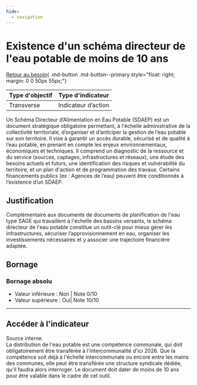 ```yaml
---
hide:
  - navigation
---
```


# Existence d'un schéma directeur de l'eau potable de moins de 10 ans 

[Retour au besoin](https://konsilion.github.io/diag360/pages/besoins/bv1){ .md-button .md-button--primary style="float: right; margin: 0 0 50px 55px;"}

|Type d'objectif|Type d'indicateur|
|--|--|
|Transverse|Indicateur d’action|

Un  Schéma  Directeur  d’Alimentation  en  Eau  Potable  (SDAEP)  est  un  document stratégique  obligatoire permettant,  à  l'échelle  administrative  de  la  collectivité territoriale,  d’organiser  et  d’anticiper  la  gestion  de  l’eau  potable sur son territoire. Il vise à garantir un accès durable, sécurisé et de qualité à l’eau potable, en prenant en compte les enjeux environnementaux, économiques et techniques. Il  comprend  un  diagnostic  de  la  ressource  et  du  service  (sources,  captages, infrastructures et réseaux), une étude des besoins actuels et futurs, une identification des risques et vulnérabilité du territoire, et un plan d'action et de programmation des travaux. 
Certains  financements  publics  (ex  :  Agences  de  l’eau)  peuvent  être  conditionnés  à l’existence d’un SDAEP. 

## Justification

Complémentaire  aux  documents  de  documents  de  planification  de  l'eau  type  SAGE qui  travaillent  à  l'échelle  des  bassins  versants,  le  schéma  directeur  de  l'eau  potable constitue  un  outil-clé  pour  mieux  gérer  les  infrastructures,  sécuriser l’approvisionnement  en  eau,  organiser  les  investissements  nécessaires  et  y  associer une trajectoire financière adaptée. 

## Bornage


### Bornage absolu

* Valeur inférieure : Non | Note 0/10
* Valeur supérieure : Oui| Note 10/10

---

## Accéder à l'indicateur

Source interne.  
La  distribution  de  l'eau  potable  est  une  compétence  communale,  qui  doit obligatoirement  être  transférée  à  l'intercommunalité  d'ici 2026. Que la compétence soit  déjà  à  l'échelle  intercommunale  ou  encore  entre  les  mains  des communes, elle peut être transférée  une structure syndicale dédiée, qu'il faudra alors interroger. Le  document  doit  dater  de  moins  de  10  ans  pour  être  valable  dans  le  cadre  de  cet outil. 

